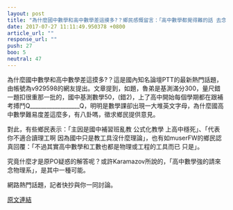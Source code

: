 ```yaml
---
layout: post
title: "為什麼國中數學和高中數學差這摸多?？鄉民感慨留言：「高中數學都覺得難的話 去念文組吧」。"
date: 2017-07-27 11:11:49.950378 +0800
article_url: ""
response_url: ""
push: 27
boo: 5
neutral: 47
---
```


為什麼國中數學和高中數學差這摸多?？這是國內知名論壇PTT的最新熱門話題，由帳號為v929598的網友提出。文章提到，如題，魯弟是基測滿分300，量尺錯一題扣很重那一批的，國中基測數學50，(錯2)，上了高中開始每個學期都在跟補考搏鬥Q__________________Q，明明是數學課卻出現一大堆英文字母，為什麼國高中數學難易度差這麼多，有八卦嗎，徵求鄉民提供意見。

對此，有些鄉民表示：「主因是國中補習班亂教 公式化教學 上高中穩死」、「代表你不適合讀理工啊 因為國中只是教工具沒什麼理論」，也有如muserFW的鄉民認真回覆：「不過其實高中數學和工數也都是物理或工程的工具而已 只是」。

究竟什麼才是原PO疑惑的解答呢？或許Karamazov所說的，「高中數學強的請來念物理系」，是其中一種可能。

網路熱門話題，記者快抄與你一同討論。

<a href = "https://www.ptt.cc/bbs/Gossiping/M.1501089076.A.B6B.html">原文連結</a>

